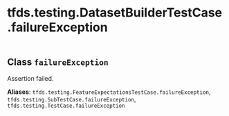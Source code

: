 <div itemscope itemtype="http://developers.google.com/ReferenceObject">
<meta itemprop="name" content="tfds.testing.DatasetBuilderTestCase.failureException" />
<meta itemprop="path" content="Stable" />
</div>

# tfds.testing.DatasetBuilderTestCase.failureException

<!-- Insert buttons and diff -->

<table class="tfo-notebook-buttons tfo-api" align="left">
</table>

<!-- Equality marker -->

## Class `failureException`

Assertion failed.

**Aliases**: `tfds.testing.FeatureExpectationsTestCase.failureException`,
`tfds.testing.SubTestCase.failureException`,
`tfds.testing.TestCase.failureException`

<!-- Placeholder for "Used in" -->
